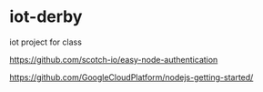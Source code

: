 # iot-derby
iot project for class

https://github.com/scotch-io/easy-node-authentication

https://github.com/GoogleCloudPlatform/nodejs-getting-started/

